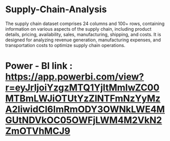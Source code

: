 # Supply-Chain-Analysis
The supply chain dataset comprises 24 columns and 100+ rows, containing information on various aspects of the supply chain, including product details, pricing, availability, sales, manufacturing, shipping, and costs. It is designed for analyzing revenue generation, manufacturing expenses, and transportation costs to optimize supply chain operations.

# Power - BI link : https://app.powerbi.com/view?r=eyJrIjoiYzgzMTQ1YjItMmIwZC00MTBmLWJiOTUtYzZlNTFmNzYyMzA2IiwidCI6ImRmODY3OWNkLWE4MGUtNDVkOC05OWFjLWM4M2VkN2ZmOTVhMCJ9
